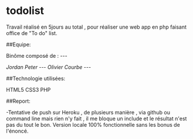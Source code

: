 # todolist
Travail réalisé en 5jours au total , pour réaliser une web app en php faisant office de "To do" list.

##Equipe:

Binôme composé de : ---

*Jordan Peter* ---
*Olivier Courbe* ---

##Technologie utilisées:

HTML5
CSS3
PHP

##Report:

-Tentative de push sur Heroku , de plusieurs manière , via github ou command line mais rien n'y fait , il me bloque un include et le résultat n'est pas du tout le bon. Version locale 100% fonctionnelle sans les bonus de
l'énoncé.
